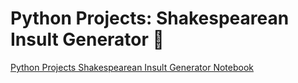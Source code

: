 # Python Projects: Shakespearean Insult Generator 🐍
[Python Projects Shakespearean Insult Generator Notebook]()
